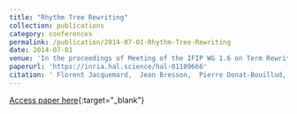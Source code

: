 ```yaml
---
title: "Rhythm Tree Rewriting"
collection: publications
category: conferences
permalink: /publication/2014-07-01-Rhythm-Tree-Rewriting
date: 2014-07-01
venue: 'In the proceedings of Meeting of the IFIP WG 1.6 on Term Rewriting, Vienna Summer of Logic'
paperurl: 'https://inria.hal.science/hal-01109666'
citation: ' Florent Jacquemard,  Jean Bresson,  Pierre Donat-Bouillud, &quot;Rhythm Tree Rewriting.&quot; In the proceedings of Meeting of the IFIP WG 1.6 on Term Rewriting, Vienna Summer of Logic, 2014.'
---
```

[Access paper here](https://inria.hal.science/hal-01109666){:target="_blank"}
